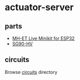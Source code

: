 # actuator-server

## parts
- [MH-ET Live Minikit for ESP32](https://ja.aliexpress.com/item/32815530502.html?spm=a2g0o.order_list.0.0.1b65585aAj7Hnv&gatewayAdapt=glo2jpn)
- [SG90-HV](https://akizukidenshi.com/catalog/g/gM-14382/)

## circuits
Browse [circuits](circuits) directory

